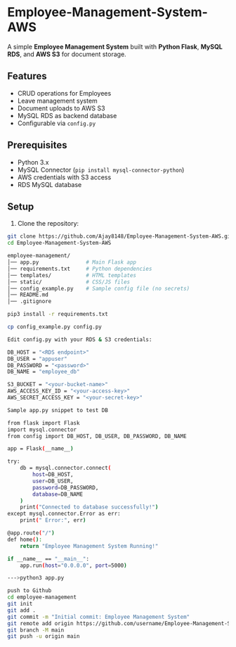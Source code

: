 # Employee-Management-System-AWS

A simple **Employee Management System** built with **Python Flask**, **MySQL RDS**, and **AWS S3** for document storage.

## Features

- CRUD operations for Employees
- Leave management system
- Document uploads to AWS S3
- MySQL RDS as backend database
- Configurable via `config.py`

## Prerequisites

- Python 3.x
- MySQL Connector (`pip install mysql-connector-python`)
- AWS credentials with S3 access
- RDS MySQL database

## Setup

1. Clone the repository:

```bash
git clone https://github.com/Ajay8148/Employee-Management-System-AWS.git
cd Employee-Management-System-AWS

employee-management/
│── app.py               # Main Flask app
│── requirements.txt     # Python dependencies
│── templates/           # HTML templates
│── static/              # CSS/JS files
│── config_example.py    # Sample config file (no secrets)
│── README.md
│── .gitignore

pip3 install -r requirements.txt

cp config_example.py config.py

Edit config.py with your RDS & S3 credentials:

DB_HOST = "<RDS endpoint>"
DB_USER = "appuser"
DB_PASSWORD = "<password>"
DB_NAME = "employee_db"

S3_BUCKET = "<your-bucket-name>"
AWS_ACCESS_KEY_ID = "<your-access-key>"
AWS_SECRET_ACCESS_KEY = "<your-secret-key>"

Sample app.py snippet to test DB

from flask import Flask
import mysql.connector
from config import DB_HOST, DB_USER, DB_PASSWORD, DB_NAME

app = Flask(__name__)

try:
    db = mysql.connector.connect(
        host=DB_HOST,
        user=DB_USER,
        password=DB_PASSWORD,
        database=DB_NAME
    )
    print("Connected to database successfully!")
except mysql.connector.Error as err:
    print(" Error:", err)

@app.route("/")
def home():
    return "Employee Management System Running!"

if __name__ == "__main__":
    app.run(host="0.0.0.0", port=5000)

--->python3 app.py

push to Github
cd employee-management
git init
git add .
git commit -m "Initial commit: Employee Management System"
git remote add origin https://github.com/username/Employee-Management-System-AWS.git
git branch -M main
git push -u origin main

